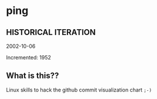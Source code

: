 # ping

## HISTORICAL ITERATION
2002-10-06

Incremented: 1952

## What is this?? 
Linux skills to hack the github commit visualization chart `;-)`
